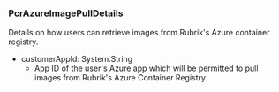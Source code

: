 ### PcrAzureImagePullDetails
Details on how users can retrieve images from Rubrik's Azure container registry.

- customerAppId: System.String
  - App ID of the user's Azure app which will be permitted to pull images from Rubrik's Azure Container Registry.
